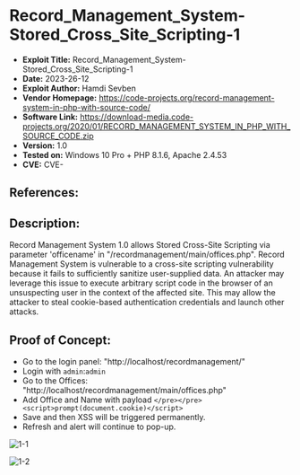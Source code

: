 # Record_Management_System-Stored_Cross_Site_Scripting-1
+ **Exploit Title:** Record_Management_System-Stored_Cross_Site_Scripting-1
+ **Date:** 2023-26-12
+ **Exploit Author:** Hamdi Sevben
+ **Vendor Homepage:** https://code-projects.org/record-management-system-in-php-with-source-code/
+ **Software Link:** https://download-media.code-projects.org/2020/01/RECORD_MANAGEMENT_SYSTEM_IN_PHP_WITH_SOURCE_CODE.zip
+ **Version:** 1.0
+ **Tested on:** Windows 10 Pro + PHP 8.1.6, Apache 2.4.53
+ **CVE:** CVE-

## References: 

## Description:
Record Management System 1.0 allows Stored Cross-Site Scripting via parameter 'officename' in "/recordmanagement/main/offices.php". Record Management System is vulnerable to a cross-site scripting vulnerability because it fails to sufficiently sanitize user-supplied data.
An attacker may leverage this issue to execute arbitrary script code in the browser of an unsuspecting user in the context of the affected site. This may allow the attacker to steal cookie-based authentication credentials and launch other attacks.

## Proof of Concept:
+ Go to the login panel: "http://localhost/recordmanagement/"
+ Login with `admin`:`admin`
+ Go to the Offices: "http://localhost/recordmanagement/main/offices.php"
+ Add Office and Name with payload `</pre></pre><script>prompt(document.cookie)</script>`
+ Save and then XSS will be triggered permanently.
+ Refresh and alert will continue to pop-up.

![1-1](https://github.com/h4md153v63n/CVEs/assets/5091265/c725742a-5296-4bf7-af0c-34927ff562d0)

![1-2](https://github.com/h4md153v63n/CVEs/assets/5091265/07dc543f-aa3d-478c-9e73-4644e3c28e9f)

